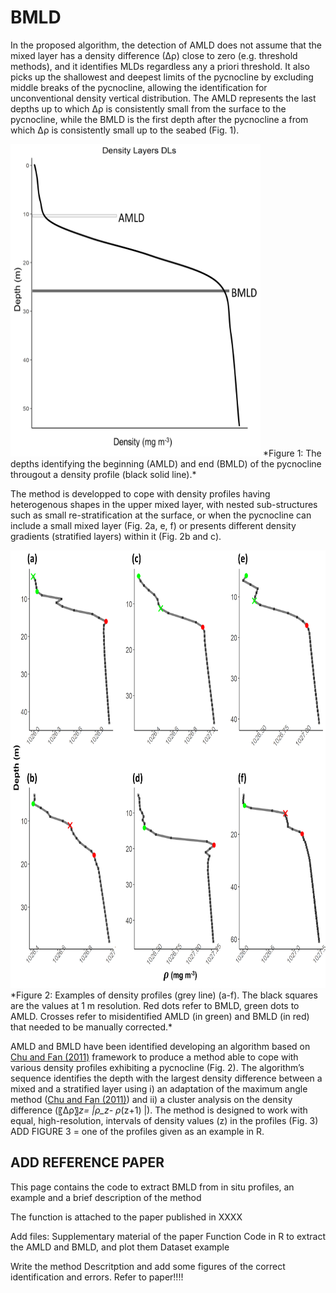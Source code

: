 # BMLD

In the proposed algorithm, the detection of AMLD does not assume that the mixed layer has a density difference (∆ρ) close to zero (e.g. threshold methods), and it identifies MLDs regardless any a priori threshold. It also picks up the shallowest and deepest limits of the pycnocline by excluding middle breaks of the pycnocline, allowing the identification for unconventional density vertical distribution. 
The AMLD represents the last depths up to which ∆ρ is consistently small from the surface to the pycnocline, while the BMLD is the first depth after the pycnocline a from which ∆ρ is consistently small up to the seabed (Fig. 1).

<img src="Plots/AMLD_BMLD.png" width="400" height="500" />
*Figure 1: The depths identifying the beginning (AMLD) and end (BMLD) of the pycnocline througout a density profile (black solid line).*

The method is developped to cope with density profiles having heterogenous shapes in the upper mixed layer, with nested sub-structures such as small re-stratification at the surface, or when the pycnocline can include a small mixed layer (Fig. 2a, e, f) or presents different density gradients (stratified layers) within it (Fig. 2b and c). 

<img src="Plots/figA01.png" width="700" height="700" />
*Figure 2: Examples of density profiles (grey line) (a-f). The black squares are the values at 1 m resolution. Red dots refer to BMLD, green dots to AMLD. Crosses refer to misidentified AMLD (in green) and BMLD (in red) that needed to be manually corrected.*

AMLD and BMLD have been identified developing an algorithm based on [Chu and Fan (2011)](https://doi.org/10.1007/s10872-011-0019-2) framework to produce a method able to cope with various density profiles exhibiting a pycnocline (Fig. 2). The algorithm’s sequence identifies the depth with the largest density difference between a mixed and a stratified layer using i) an adaptation of the maximum angle method ([Chu and Fan (2011)](https://doi.org/10.1007/s10872-011-0019-2)) and ii) a cluster analysis on the density difference (〖∆ρ〗_z= |ρ_z- ρ_(z+1) |). The method is designed to work with equal, high-resolution, intervals of density values (z) in the profiles (Fig. 3) ADD FIGURE 3 = one of the profiles given as an example in R.

ADD REFERENCE PAPER
-------------------------
This page contains the code to extract BMLD from in situ profiles, an example and a brief description of the method

The function is attached to the paper published in XXXX

Add files:
Supplementary material of the paper
Function
Code in R to extract the AMLD and BMLD, and plot them
Dataset example

Write the method 
Descritption
and add some figures of the correct identification and errors. Refer to paper!!!!

